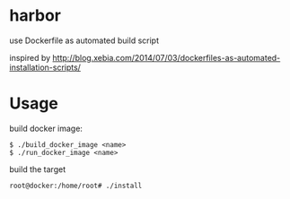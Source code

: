 # harbor
use Dockerfile as automated build script

inspired by http://blog.xebia.com/2014/07/03/dockerfiles-as-automated-installation-scripts/

# Usage

build docker image:

    $ ./build_docker_image <name>
    $ ./run_docker_image <name>

build the target

    root@docker:/home/root# ./install

